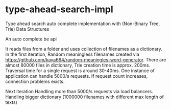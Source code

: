 # type-ahead-search-impl
Type ahead search auto complete implementation with (Non-Binary Tree, Trie) Data Structures 

An auto complete be api

It reads files from a folder and uses collection of filenames as a dictionary. 
In the first iteration, Random meaningless filenames created via https://github.com/kaya664/random-meaningles-word-generator.
There are almost 80000 files in dictionary, Trie creation time is approx. 200ms. Traversal time for a single request is around 30-40ms.
One instance of application can handle 5000/s requests. If request count increases, connection problems exists.

Next iteration
    Handling more than 5000/s requests via load balancers.
    Handling bigger dictionary (1000000 filenames with different max length of texts)
